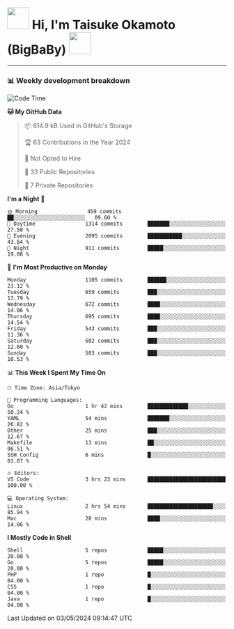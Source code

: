 <!-- Title -->
<h1>
    <img src="https://media.tenor.com/TlyRveJkgo4AAAAi/cloud-cloud-strife.gif" width="50"/> 
    Hi, I'm Taisuke Okamoto (BigBaBy) 
    <img src="https://media.tenor.com/TlyRveJkgo4AAAAi/cloud-cloud-strife.gif" width="50"/>
</h1>

---

<h3> 📊 Weekly development breakdown </h3>
<!-- waka-readme-stats -->

<!--START_SECTION:waka-->
![Code Time](http://img.shields.io/badge/Code%20Time-1%2C746%20hrs%2012%20mins-blue)

**🐱 My GitHub Data** 

> 📦 614.9 kB Used in GitHub's Storage 
 > 
> 🏆 63 Contributions in the Year 2024
 > 
> 🚫 Not Opted to Hire
 > 
> 📜 33 Public Repositories 
 > 
> 🔑 7 Private Repositories 
 > 
**I'm a Night 🦉** 

```text
🌞 Morning                459 commits         ██░░░░░░░░░░░░░░░░░░░░░░░   09.60 % 
🌆 Daytime                1314 commits        ███████░░░░░░░░░░░░░░░░░░   27.50 % 
🌃 Evening                2095 commits        ███████████░░░░░░░░░░░░░░   43.84 % 
🌙 Night                  911 commits         █████░░░░░░░░░░░░░░░░░░░░   19.06 % 
```
📅 **I'm Most Productive on Monday** 

```text
Monday                   1105 commits        ██████░░░░░░░░░░░░░░░░░░░   23.12 % 
Tuesday                  659 commits         ███░░░░░░░░░░░░░░░░░░░░░░   13.79 % 
Wednesday                672 commits         ████░░░░░░░░░░░░░░░░░░░░░   14.06 % 
Thursday                 695 commits         ████░░░░░░░░░░░░░░░░░░░░░   14.54 % 
Friday                   543 commits         ███░░░░░░░░░░░░░░░░░░░░░░   11.36 % 
Saturday                 602 commits         ███░░░░░░░░░░░░░░░░░░░░░░   12.60 % 
Sunday                   503 commits         ███░░░░░░░░░░░░░░░░░░░░░░   10.53 % 
```


📊 **This Week I Spent My Time On** 

```text
🕑︎ Time Zone: Asia/Tokyo

💬 Programming Languages: 
Go                       1 hr 42 mins        █████████████░░░░░░░░░░░░   50.24 % 
YAML                     54 mins             ███████░░░░░░░░░░░░░░░░░░   26.82 % 
Other                    25 mins             ███░░░░░░░░░░░░░░░░░░░░░░   12.67 % 
Makefile                 13 mins             ██░░░░░░░░░░░░░░░░░░░░░░░   06.51 % 
SSH Config               6 mins              █░░░░░░░░░░░░░░░░░░░░░░░░   03.07 % 

🔥 Editors: 
VS Code                  3 hrs 23 mins       █████████████████████████   100.00 % 

💻 Operating System: 
Linux                    2 hrs 54 mins       █████████████████████░░░░   85.94 % 
Mac                      28 mins             ████░░░░░░░░░░░░░░░░░░░░░   14.06 % 
```

**I Mostly Code in Shell** 

```text
Shell                    5 repos             █████░░░░░░░░░░░░░░░░░░░░   20.00 % 
Go                       5 repos             █████░░░░░░░░░░░░░░░░░░░░   20.00 % 
PHP                      1 repo              █░░░░░░░░░░░░░░░░░░░░░░░░   04.00 % 
CSS                      1 repo              █░░░░░░░░░░░░░░░░░░░░░░░░   04.00 % 
Java                     1 repo              █░░░░░░░░░░░░░░░░░░░░░░░░   04.00 % 
```




 Last Updated on 03/05/2024 09:14:47 UTC
<!--END_SECTION:waka-->
